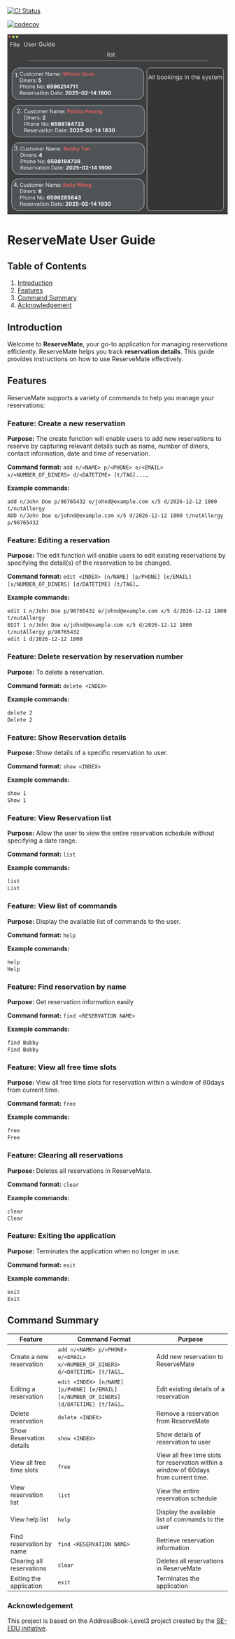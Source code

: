 [![CI Status](https://github.com/se-edu/addressbook-level3/workflows/Java%20CI/badge.svg)](https://github.com/AY2425S2-CS2103-F08-1/tp/actions)

[![codecov](https://codecov.io/gh/AY2425S2-CS2103-F08-1/tp/graph/badge.svg?token=8D3EDHO8BA)](https://codecov.io/gh/AY2425S2-CS2103-F08-1/tp)

![Ui](docs/images/Ui.png)

# ReserveMate User Guide

## Table of Contents
1. [Introduction](#introduction)
2. [Features](#features)
3. [Command Summary](#command-summary)
4. [Acknowledgement](#acknowledgement)

## Introduction
Welcome to **ReserveMate**, your go-to application for managing reservations efficiently. ReserveMate helps you track **reservation details**. This guide provides instructions on how to use ReserveMate effectively.

## Features
ReserveMate supports a variety of commands to help you manage your reservations:

### Feature: Create a new reservation
**Purpose:** The create function will enable users to add new reservations to reserve by capturing relevant details such as name, number of diners, contact information, date and time of reservation.

**Command format:** `add n/<NAME> p/<PHONE> e/<EMAIL> x/<NUMBER_OF_DINERS> d/<DATETIME> [t/TAG]...…​`

**Example commands:**
```
add n/John Doe p/98765432 e/johnd@example.com x/5 d/2026-12-12 1800 t/nutAllergy
ADD n/John Doe e/johnd@example.com x/5 d/2026-12-12 1800 t/nutAllergy p/98765432
```

### Feature: Editing a reservation
**Purpose:** The edit function will enable users to edit existing reservations by specifying the detail(s) of the reservation to be changed.

**Command format:** `edit <INDEX> [n/NAME] [p/PHONE] [e/EMAIL] [x/NUMBER_OF_DINERS] [d/DATETIME] [t/TAG]…​`

**Example commands:**
```
edit 1 n/John Doe p/98765432 e/johnd@example.com x/5 d/2026-12-12 1800 t/nutAllergy
EDIT 1 n/John Doe e/johnd@example.com x/5 d/2026-12-12 1800 t/nutAllergy p/98765432
edit 1 d/2026-12-12 1800
```
### Feature: Delete reservation by reservation number
**Purpose:** To delete a reservation.

**Command format:** `delete <INDEX>`

**Example commands:**
```
delete 2
Delete 2
```
### Feature: Show Reservation details
**Purpose:** Show details of a specific reservation to user.

**Command format:** `show <INDEX>`

**Example commands:**
```
show 1
Show 1
```

### Feature: View Reservation list
**Purpose:** Allow the user to view the entire reservation schedule without specifying a date range.

**Command format:** `list`

**Example commands:**
```
list
List
```

### Feature: View list of commands 
**Purpose:** Display the available list of commands to the user.

**Command format:** `help`

**Example commands:**
```
help
Help
```

### Feature: Find reservation by name
**Purpose:** Get reservation information easily

**Command format:** `find <RESERVATION NAME>`

**Example commands:**
```
find Bobby
Find Bobby
```

### Feature: View all free time slots
**Purpose:** View all free time slots for reservation within a window of 60days from current time.

**Command format:** `free`

**Example commands:**
```
free
Free
```

### Feature: Clearing all reservations
**Purpose:** Deletes all reservations in ReserveMate.

**Command format:** `clear`

**Example commands:**
```
clear
Clear
```

### Feature: Exiting the application
**Purpose:** Terminates the application when no longer in use.

**Command format:** `exit`

**Example commands:**
```
exit
Exit
```

## Command Summary
| Feature                   | Command Format                                                                          | Purpose                                       |
|---------------------------|-----------------------------------------------------------------------------------------|-----------------------------------------------|
| Create a new reservation  | `add n/<NAME> p/<PHONE> e/<EMAIL> x/<NUMBER_OF_DINERS> d/<DATETIME> [t/TAG]…​`          | Add new reservation to ReserveMate            |
| Editing a reservation     | `edit <INDEX> [n/NAME] [p/PHONE] [e/EMAIL] [x/NUMBER_OF_DINERS] [d/DATETIME] [t/TAG]…​` | Edit existing details of a reservation        |
| Delete reservation        | `delete <INDEX>`                                                                        | Remove a reservation from ReserveMate         |
| Show Reservation details  | `show <INDEX>`                                                                          | Show details of reservation to user           |
| View all free time slots  | `free`                                                                                  | View all free time slots for reservation within a window of 60days from current time.         |
| View reservation list     | `list`                                                                                  | View the entire reservation schedule          |
| View help list            | `help`                                                                                  | Display the available list of commands to the user |
| Find reservation by name  | `find <RESERVATION NAME>`                                                               | Retrieve reservation information              |
| Clearing all reservations | `clear`                                                                                 | Deletes all reservations in ReserveMate       |
| Exiting the application   | `exit`                                                                                  | Terminates the application                    |

### Acknowledgement
This project is based on the AddressBook-Level3 project created by the [SE-EDU initiative](https://se-education.org).


